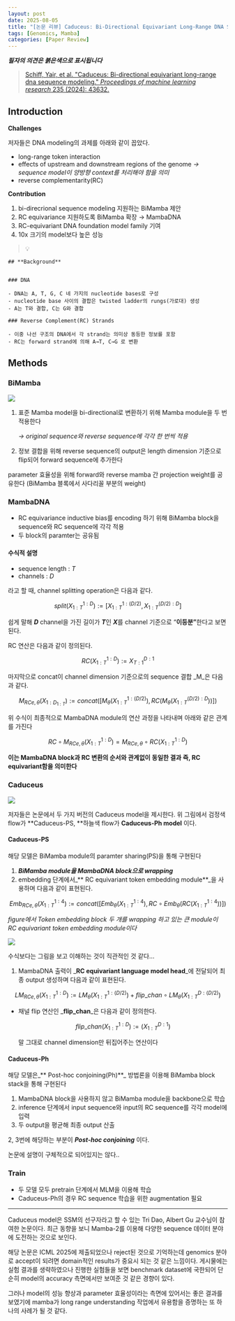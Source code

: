 ```yaml
---
layout: post
date: 2025-08-05
title: "[논문 리뷰] Caduceus: Bi-Directional Equivariant Long-Range DNA Sequence Modeling"
tags: [Genomics, Mamba]
categories: [Paper Review]
---
```


<span class="notion-red">_**필자의 의견은 붉은색으로 표시됩니다**_</span>


> [Schiff, Yair, et al. "Caduceus: Bi-directional equivariant long-range dna sequence modeling." ](https://pmc.ncbi.nlm.nih.gov/articles/PMC12189541/)[_Proceedings of machine learning research_](https://pmc.ncbi.nlm.nih.gov/articles/PMC12189541/)[ 235 (2024): 43632.](https://pmc.ncbi.nlm.nih.gov/articles/PMC12189541/)



## Introduction


**Challenges**


저자들은 DNA modeling의 과제를 아래와 같이 꼽았다.

- long-range token interaction
- effects of upstream and downstream regions of the genome 
_→ sequence model이 양방향 context를 처리해야 함을 의미_
- reverse complementarity(RC)

**Contribution**

1. bi-direcrional sequence modeling 지원하는 BiMamba 제안
1. RC equivariance 지원하도록 BiMamba 확장 → MambaDNA
1. RC-equivariant DNA foundation model family 기여
1. 10x 크기의 model보다 높은 성능

> 💡 


	## **Background**


	### DNA

	- DNA는 A, T, G, C 네 가지의 nucleotide bases로 구성
	- nucleotide base 사이의 결합은 twisted ladder의 rungs(가로대) 생성
	- A는 T와 결합, C는 G와 결합

	### Reverse Complement(RC) Strands

	- 이중 나선 구조의 DNA에서 각 strand는 의미상 동등한 정보를 포함
	- RC는 forward strand에 의해 A→T, C→G 로 변환


## Methods



### BiMamba


![](https://prod-files-secure.s3.us-west-2.amazonaws.com/542b861c-36a8-4051-84e5-8804b6728dba/2c247d59-7815-4980-99f0-8f0d21f445a7/image.png?X-Amz-Algorithm=AWS4-HMAC-SHA256&X-Amz-Content-Sha256=UNSIGNED-PAYLOAD&X-Amz-Credential=ASIAZI2LB4667SCUBADT%2F20250906%2Fus-west-2%2Fs3%2Faws4_request&X-Amz-Date=20250906T031856Z&X-Amz-Expires=3600&X-Amz-Security-Token=IQoJb3JpZ2luX2VjEBsaCXVzLXdlc3QtMiJGMEQCIAXl92Wvydai1h8JNIbJi%2FXepShKwe6uINexhR6wIP2bAiAJ%2B5dOKQzFhFWlKxAOccBBgO%2ByRygISQov4j7r5TN48iqIBAiE%2F%2F%2F%2F%2F%2F%2F%2F%2F%2F8BEAAaDDYzNzQyMzE4MzgwNSIMEr6mdZWbiMixojOFKtwDPAnMMP%2B2IScP9Gy%2FcnJ53c7NBI21wDW7P2fqmp5uYZA4LcdcOUMKOO%2BrlmUxnYGA02rt54iH%2FU9549NScEWKCWRwNfC7P4uezWtFEuRydkTv2XBfj7MFpSfhcvdbAXg%2FYAIpSlbZu6ud4tGzwc8QoPpaqYASlrKI5y%2Bs23xGNl6iq1dM5tEtdGGsZz3UZiCu592Q9ihPVyIYlRuCCrvaUvAGvKEnHukU9v4beGJ0h29WZ8uTzWEZrS5vCvzCWa2s1GcDbY44jU%2ButoViv83nqzVFui5AJIAkIfLImsYmIe9ejyX26qQe8TovOSqLiw68svhxYngOyPo9SkuVDQ%2BOG3e8ieHJVRrKOX8i4yiYqdbpqscdhW%2B2r23pE7z7XhOOaoMMJ6PjWViD96JRyrBcLo6o9YPVIedMxBYlPLOtch7on94dmmnKfidDiQTRGuX8ufVZz0n21k6qynyw4mX%2BTOprDFLgZXsthVJlbffBncGAUjnRLZXUbmG%2BZmWU5%2F7EmqlrRtD3czoRdI1fFAmhbMbPtwOMoDwFNUJY8br5lFecxclW57n%2F2u0%2FjAElEkr8yg85wGKcqVedLZvcL2gQ2z6rPsIQHcdcbI%2FtLYLOHb33kZ8aoC65IGVWKL0wrs%2FuxQY6pgG0UPR9Vt41u4rRM%2BVLbb6X55mUYryYqmiZRpXgPjei2G4KmNsNuriuBxRSJJRgy%2Flts3wUNBceiLwA9ADwwnja6qYmPRn8Db0ZYxqZP2qIAH0tPwT%2B3YYUGQY%2F3RrIUuVgtNbSjOrw7qicrrGVr52g7PY%2FlHkjMU5kUQN%2FGrgVN2IdBi9QEqa65HqeggNoHnX3q7WXDnxsLgM8hbTDsYNVm4r2Bk0D&X-Amz-Signature=9290fbf94d33e31d3078cf72b0291886078d835bc82b1ae5809b707b1572970f&X-Amz-SignedHeaders=host&x-amz-checksum-mode=ENABLED&x-id=GetObject)

1. 표준 Mamba model을 bi-directional로 변환하기 위해 Mamba module을 두 번 적용한다

	_→ original sequence와 reverse sequence에 각각 한 번씩 적용_

1. 정보 결합을 위해 reverse sequence의 output은 length dimension 기준으로 flip되어 forward sequence에 추가한다

parameter 효율성을 위해 forward와 reverse mamba 간 projection weight를 공유한다 (BiMamba 블록에서 사다리꼴 부분의 weight)



### MambaDNA

- RC equivariance inductive bias를 encoding 하기 위해 BiMamba block을 sequence와 RC sequence에 각각 적용
- 두 block의 paramter는 공유됨


#### 수식적 설명

- sequence length : _T_
- channels : _D_

라고 할 때,  channel splitting operation은 다음과 같다.


$$
split(X^{1:D}_{1:T}):=[X^{1:(D/2)}_{1:T},X^{(D/2):D}_{1:T}]
$$


<span class="notion-red">쉽게 말해 </span><span class="notion-red">_**D**_</span><span class="notion-red"> channel을 가진 길이가 </span><span class="notion-red">_**T**_</span><span class="notion-red">인 </span><span class="notion-red">_**X**_</span><span class="notion-red">를 channel 기준으로 “</span><span class="notion-red">**이등분”**</span><span class="notion-red">한다고 보면 된다.</span>


RC 연산은 다음과 같이 정의된다.


$$
RC(X^{1:D}_{1:T}):=X^{D:1}_{T:1}
$$


마지막으로 concat이 channel dimension 기준으로의 sequence 결합 _M_은 다음과 같다.


$$
M_{RCe,\theta}(X_{1:D_{1:T}}):=concat([M_{\theta}(X^{1:(D/2)}_{1:T}),RC(M_{\theta}(X^{(D/2):D}_{1:T}))])
$$


위 수식이 최종적으로 MambaDNA module의 연산 과정을 나타내며 아래와 같은 관계를 가진다


$$
RC\circ M_{RCe,\theta}(X^{1:D}_{1:T}) = M_{RCe,\theta} \circ RC(X^{1:D}_{1:T})
$$


**이는 MambaDNA block과 RC 변환의 순서와 관계없이 동일한 결과 즉, RC equivariant함을 의미한다**



### Caduceus


![](https://prod-files-secure.s3.us-west-2.amazonaws.com/542b861c-36a8-4051-84e5-8804b6728dba/f94a60d7-8145-473b-aef9-7c68d3ec604a/image.png?X-Amz-Algorithm=AWS4-HMAC-SHA256&X-Amz-Content-Sha256=UNSIGNED-PAYLOAD&X-Amz-Credential=ASIAZI2LB4667SCUBADT%2F20250906%2Fus-west-2%2Fs3%2Faws4_request&X-Amz-Date=20250906T031856Z&X-Amz-Expires=3600&X-Amz-Security-Token=IQoJb3JpZ2luX2VjEBsaCXVzLXdlc3QtMiJGMEQCIAXl92Wvydai1h8JNIbJi%2FXepShKwe6uINexhR6wIP2bAiAJ%2B5dOKQzFhFWlKxAOccBBgO%2ByRygISQov4j7r5TN48iqIBAiE%2F%2F%2F%2F%2F%2F%2F%2F%2F%2F8BEAAaDDYzNzQyMzE4MzgwNSIMEr6mdZWbiMixojOFKtwDPAnMMP%2B2IScP9Gy%2FcnJ53c7NBI21wDW7P2fqmp5uYZA4LcdcOUMKOO%2BrlmUxnYGA02rt54iH%2FU9549NScEWKCWRwNfC7P4uezWtFEuRydkTv2XBfj7MFpSfhcvdbAXg%2FYAIpSlbZu6ud4tGzwc8QoPpaqYASlrKI5y%2Bs23xGNl6iq1dM5tEtdGGsZz3UZiCu592Q9ihPVyIYlRuCCrvaUvAGvKEnHukU9v4beGJ0h29WZ8uTzWEZrS5vCvzCWa2s1GcDbY44jU%2ButoViv83nqzVFui5AJIAkIfLImsYmIe9ejyX26qQe8TovOSqLiw68svhxYngOyPo9SkuVDQ%2BOG3e8ieHJVRrKOX8i4yiYqdbpqscdhW%2B2r23pE7z7XhOOaoMMJ6PjWViD96JRyrBcLo6o9YPVIedMxBYlPLOtch7on94dmmnKfidDiQTRGuX8ufVZz0n21k6qynyw4mX%2BTOprDFLgZXsthVJlbffBncGAUjnRLZXUbmG%2BZmWU5%2F7EmqlrRtD3czoRdI1fFAmhbMbPtwOMoDwFNUJY8br5lFecxclW57n%2F2u0%2FjAElEkr8yg85wGKcqVedLZvcL2gQ2z6rPsIQHcdcbI%2FtLYLOHb33kZ8aoC65IGVWKL0wrs%2FuxQY6pgG0UPR9Vt41u4rRM%2BVLbb6X55mUYryYqmiZRpXgPjei2G4KmNsNuriuBxRSJJRgy%2Flts3wUNBceiLwA9ADwwnja6qYmPRn8Db0ZYxqZP2qIAH0tPwT%2B3YYUGQY%2F3RrIUuVgtNbSjOrw7qicrrGVr52g7PY%2FlHkjMU5kUQN%2FGrgVN2IdBi9QEqa65HqeggNoHnX3q7WXDnxsLgM8hbTDsYNVm4r2Bk0D&X-Amz-Signature=ba49bcff9081f003a191a884e80f2e98aead9cc98bf4e130ca710121a0945f13&X-Amz-SignedHeaders=host&x-amz-checksum-mode=ENABLED&x-id=GetObject)


저자들은 논문에서 두 가지 버전의 Caduceus model을 제시한다. 위 그림에서 검정색 flow가 **Caduceus-PS, **하늘색 flow가 **Caduceus-Ph model** 이다.



#### Caduceus-PS


해당 모델은 BiMamba module의 paramter sharing(PS)을 통해 구현된다

1. _**BiMamba module을 MambaDNA block으로 wrapping**_
1. embedding 단계에서_** RC equivariant token embedding module**_을 사용하며 다음과 같이 표현된다.

$$
Emb_{RCe,\theta}(X^{1:4}_{1:T}):=concat([Emb_{\theta}(X^{1:4}_{1:T}),RC \circ Emb_{\theta}(RC(X^{1:4}_{1:T}))])
$$


_figure에서 Token embedding block 두 개를 wrapping 하고 있는 큰 module이 RC equivariant token embedding module이다_


![](https://prod-files-secure.s3.us-west-2.amazonaws.com/542b861c-36a8-4051-84e5-8804b6728dba/b175e4da-71eb-4e91-8c23-a06dabe673c9/image.png?X-Amz-Algorithm=AWS4-HMAC-SHA256&X-Amz-Content-Sha256=UNSIGNED-PAYLOAD&X-Amz-Credential=ASIAZI2LB4667SCUBADT%2F20250906%2Fus-west-2%2Fs3%2Faws4_request&X-Amz-Date=20250906T031856Z&X-Amz-Expires=3600&X-Amz-Security-Token=IQoJb3JpZ2luX2VjEBsaCXVzLXdlc3QtMiJGMEQCIAXl92Wvydai1h8JNIbJi%2FXepShKwe6uINexhR6wIP2bAiAJ%2B5dOKQzFhFWlKxAOccBBgO%2ByRygISQov4j7r5TN48iqIBAiE%2F%2F%2F%2F%2F%2F%2F%2F%2F%2F8BEAAaDDYzNzQyMzE4MzgwNSIMEr6mdZWbiMixojOFKtwDPAnMMP%2B2IScP9Gy%2FcnJ53c7NBI21wDW7P2fqmp5uYZA4LcdcOUMKOO%2BrlmUxnYGA02rt54iH%2FU9549NScEWKCWRwNfC7P4uezWtFEuRydkTv2XBfj7MFpSfhcvdbAXg%2FYAIpSlbZu6ud4tGzwc8QoPpaqYASlrKI5y%2Bs23xGNl6iq1dM5tEtdGGsZz3UZiCu592Q9ihPVyIYlRuCCrvaUvAGvKEnHukU9v4beGJ0h29WZ8uTzWEZrS5vCvzCWa2s1GcDbY44jU%2ButoViv83nqzVFui5AJIAkIfLImsYmIe9ejyX26qQe8TovOSqLiw68svhxYngOyPo9SkuVDQ%2BOG3e8ieHJVRrKOX8i4yiYqdbpqscdhW%2B2r23pE7z7XhOOaoMMJ6PjWViD96JRyrBcLo6o9YPVIedMxBYlPLOtch7on94dmmnKfidDiQTRGuX8ufVZz0n21k6qynyw4mX%2BTOprDFLgZXsthVJlbffBncGAUjnRLZXUbmG%2BZmWU5%2F7EmqlrRtD3czoRdI1fFAmhbMbPtwOMoDwFNUJY8br5lFecxclW57n%2F2u0%2FjAElEkr8yg85wGKcqVedLZvcL2gQ2z6rPsIQHcdcbI%2FtLYLOHb33kZ8aoC65IGVWKL0wrs%2FuxQY6pgG0UPR9Vt41u4rRM%2BVLbb6X55mUYryYqmiZRpXgPjei2G4KmNsNuriuBxRSJJRgy%2Flts3wUNBceiLwA9ADwwnja6qYmPRn8Db0ZYxqZP2qIAH0tPwT%2B3YYUGQY%2F3RrIUuVgtNbSjOrw7qicrrGVr52g7PY%2FlHkjMU5kUQN%2FGrgVN2IdBi9QEqa65HqeggNoHnX3q7WXDnxsLgM8hbTDsYNVm4r2Bk0D&X-Amz-Signature=aa111345e17653d9baeab0d81d14426a015a814e9840553a9ae0a466354ff8fd&X-Amz-SignedHeaders=host&x-amz-checksum-mode=ENABLED&x-id=GetObject)


<span class="notion-red">수식보다는 그림을 보고 이해하는 것이 직관적인 것 같다…</span>

1. MambaDNA 출력이 _**RC equivariant language model head**_에 전달되어 최종 output 생성하며 다음과 같이 표현된다.

$$
LM_{RCe,\theta}(X^{1:D}_{1:T}):= LM_{\theta}(X^{1:(D/2)}_{1:T})+flip\_chan\circ LM_{\theta}(X^{D:(D/2)}_{1:T})
$$

- 채널 flip 연산인 _**flip\_chan**_은 다음과 같이 정의한다.

	$$
	flip\_chan(X^{1:D}_{1:T}):=(X^{D:1}_{1:T})
	$$


	말 그대로 channel dimension만 뒤집어주는 연산이다



#### Caduceus-Ph


해당 모델은_** Post-hoc conjoining(Ph)**_ 방법론을 이용해 BiMamba block stack을 통해 구현된다

1. MambaDNA block을 사용하지 않고 BiMamba module을 backbone으로 학습
1. inference 단계에서 input sequence와 input의 RC sequence를 각각 model에 입력
1. 두 output을 평균해 최종 output 산출

2, 3번에 해당하는 부분이 _**Post-hoc conjoining**_ 이다.


<span class="notion-red">논문에 설명이 구체적으로 되어있지는 않다..</span>



### Train

- 두 모델 모두 pretrain 단계에서 MLM을 이용해 학습
- Caduceus-Ph의 경우 RC sequence 학습을 위한 augmentation 필요

---


<span class="notion-red">Caduceus model은 SSM의 선구자라고 할 수 있는 Tri Dao, Albert Gu 교수님이 참여한 논문이다. 최근 동향을 보니 Mamba-2를 이용해 다양한 sequence 데이터 분야에 도전하는 것으로 보인다.</span>


<span class="notion-red">해당 논문은 ICML 2025에 제출되었으나 reject된 것으로 기억하는데 genomics 분야로 accept이 되려면 domain적인 results가 중요시 되는 것 같은 느낌이다. 게시물에는 실험 결과를 생략하였으나 진행한 실험들을 보면 benchmark dataset에 국한되어 단순히 model의 accuracy 측면에서만 보여준 것 같은 경향이 있다.</span>


<span class="notion-red">그러나 model의 성능 향상과 parameter 효율성이라는 측면에 있어서는 좋은 결과를 보였기에 mamba가 long range understanding 작업에서 유용함을 증명하는 또 하나의 사례가 될 것 같다.</span>

